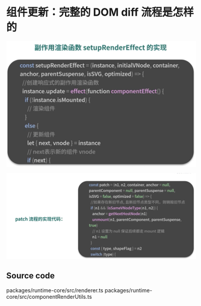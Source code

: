 # 组件更新：完整的 DOM diff 流程是怎样的

![](./setupRenderEffect-2.png)

![](./patch.png)




## Source code
packages/runtime-core/src/renderer.ts
packages/runtime-core/src/componentRenderUtils.ts